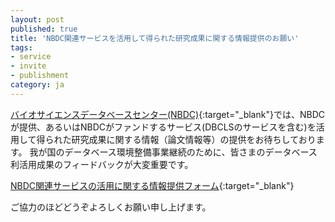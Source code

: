 ```yaml
---
layout: post
published: true
title: 'NBDC関連サービスを活用して得られた研究成果に関する情報提供のお願い'
tags:
- service
- invite
- publishment
category: ja
---
```

[バイオサイエンスデータベースセンター(NBDC)](http://biosciencedbc.jp/){:target="_blank"}では、NBDCが提供、あるいはNBDCがファンドするサービス(DBCLSのサービスを含む)を活用して得られた研究成果に関する情報（論文情報等）の提供をお待ちしております。 我が国のデータベース環境整備事業継続のために、皆さまのデータベース利活用成果のフィードバックが大変重要です。

 

[NBDC関連サービスの活用に関する情報提供フォーム](https://form.jst.go.jp/enquetes/nbdcexamples){:target="_blank"}

 

ご協力のほどどうぞよろしくお願い申し上げます。